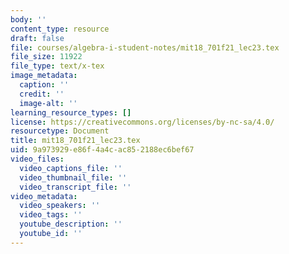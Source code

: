 ```yaml
---
body: ''
content_type: resource
draft: false
file: courses/algebra-i-student-notes/mit18_701f21_lec23.tex
file_size: 11922
file_type: text/x-tex
image_metadata:
  caption: ''
  credit: ''
  image-alt: ''
learning_resource_types: []
license: https://creativecommons.org/licenses/by-nc-sa/4.0/
resourcetype: Document
title: mit18_701f21_lec23.tex
uid: 9a973929-e86f-4a4c-ac85-2188ec6bef67
video_files:
  video_captions_file: ''
  video_thumbnail_file: ''
  video_transcript_file: ''
video_metadata:
  video_speakers: ''
  video_tags: ''
  youtube_description: ''
  youtube_id: ''
---
```

